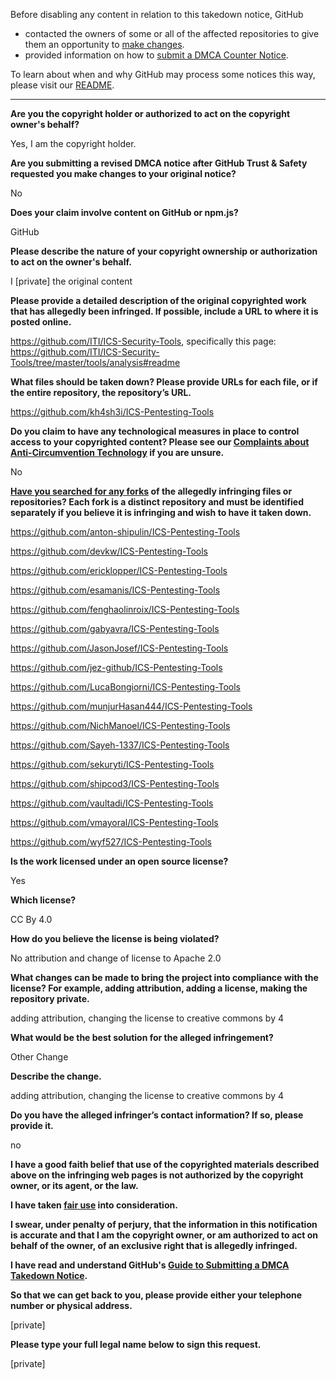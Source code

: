 Before disabling any content in relation to this takedown notice, GitHub
- contacted the owners of some or all of the affected repositories to give them an opportunity to [make changes](https://docs.github.com/en/github/site-policy/dmca-takedown-policy#a-how-does-this-actually-work).
- provided information on how to [submit a DMCA Counter Notice](https://docs.github.com/en/articles/guide-to-submitting-a-dmca-counter-notice).

To learn about when and why GitHub may process some notices this way, please visit our [README](https://github.com/github/dmca/blob/master/README.md#anatomy-of-a-takedown-notice).

---

**Are you the copyright holder or authorized to act on the copyright owner's behalf?**

Yes, I am the copyright holder.

**Are you submitting a revised DMCA notice after GitHub Trust & Safety requested you make changes to your original notice?**

No

**Does your claim involve content on GitHub or npm.js?**

GitHub

**Please describe the nature of your copyright ownership or authorization to act on the owner's behalf.**

I [private] the original content

**Please provide a detailed description of the original copyrighted work that has allegedly been infringed. If possible, include a URL to where it is posted online.**

https://github.com/ITI/ICS-Security-Tools, specifically this page: https://github.com/ITI/ICS-Security-Tools/tree/master/tools/analysis#readme

**What files should be taken down? Please provide URLs for each file, or if the entire repository, the repository’s URL.**

https://github.com/kh4sh3i/ICS-Pentesting-Tools

**Do you claim to have any technological measures in place to control access to your copyrighted content? Please see our <a href="https://docs.github.com/articles/guide-to-submitting-a-dmca-takedown-notice#complaints-about-anti-circumvention-technology">Complaints about Anti-Circumvention Technology</a> if you are unsure.**

No

**<a href="https://docs.github.com/articles/dmca-takedown-policy#b-what-about-forks-or-whats-a-fork">Have you searched for any forks</a> of the allegedly infringing files or repositories? Each fork is a distinct repository and must be identified separately if you believe it is infringing and wish to have it taken down.**

https://github.com/anton-shipulin/ICS-Pentesting-Tools

https://github.com/devkw/ICS-Pentesting-Tools

https://github.com/ericklopper/ICS-Pentesting-Tools

https://github.com/esamanis/ICS-Pentesting-Tools

https://github.com/fenghaolinroix/ICS-Pentesting-Tools

https://github.com/gabyavra/ICS-Pentesting-Tools

https://github.com/JasonJosef/ICS-Pentesting-Tools

https://github.com/jez-github/ICS-Pentesting-Tools

https://github.com/LucaBongiorni/ICS-Pentesting-Tools

https://github.com/munjurHasan444/ICS-Pentesting-Tools

https://github.com/NichManoel/ICS-Pentesting-Tools

https://github.com/Sayeh-1337/ICS-Pentesting-Tools

https://github.com/sekuryti/ICS-Pentesting-Tools

https://github.com/shipcod3/ICS-Pentesting-Tools

https://github.com/vaultadi/ICS-Pentesting-Tools

https://github.com/vmayoral/ICS-Pentesting-Tools

https://github.com/wyf527/ICS-Pentesting-Tools

**Is the work licensed under an open source license?**

Yes

**Which license?**

CC By 4.0

**How do you believe the license is being violated?**

No attribution and change of license to Apache 2.0

**What changes can be made to bring the project into compliance with the license? For example, adding attribution, adding a license, making the repository private.**

adding attribution, changing the license to creative commons by 4

**What would be the best solution for the alleged infringement?**

Other Change

**Describe the change.**

adding attribution, changing the license to creative commons by 4

**Do you have the alleged infringer’s contact information? If so, please provide it.**

no

**I have a good faith belief that use of the copyrighted materials described above on the infringing web pages is not authorized by the copyright owner, or its agent, or the law.**

**I have taken <a href="https://www.lumendatabase.org/topics/22">fair use</a> into consideration.**

**I swear, under penalty of perjury, that the information in this notification is accurate and that I am the copyright owner, or am authorized to act on behalf of the owner, of an exclusive right that is allegedly infringed.**

**I have read and understand GitHub's <a href="https://docs.github.com/articles/guide-to-submitting-a-dmca-takedown-notice/">Guide to Submitting a DMCA Takedown Notice</a>.**

**So that we can get back to you, please provide either your telephone number or physical address.**

[private]

**Please type your full legal name below to sign this request.**

[private]
